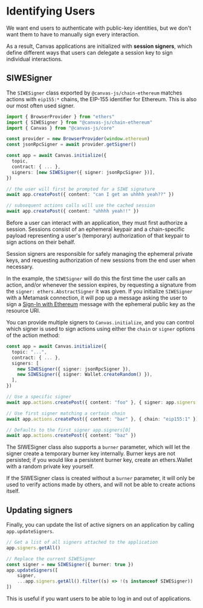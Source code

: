 # Identifying Users

We want end users to authenticate with public-key identities, but we don't want them to have to manually sign every interaction.

As a result, Canvas applications are initialized with **session signers**, which define different ways that users can delegate a session key to sign individual interactions.

## SIWESigner

The `SIWESigner` class exported by `@canvas-js/chain-ethereum` matches actions with `eip155:*` chains, the EIP-155 identifier for Ethereum. This is also our most often used signer.

```ts
import { BrowserProvider } from "ethers"
import { SIWESigner } from "@canvas-js/chain-ethereum"
import { Canvas } from "@canvas-js/core"

const provider = new BrowserProvider(window.ethereum)
const jsonRpcSigner = await provider.getSigner()

const app = await Canvas.initialize({
  topic,
  contract: { ... },
  signers: [new SIWESigner({ signer: jsonRpcSigner })],
})

// the user will first be prompted for a SIWE signature
await app.createPost({ content: "can I get an uhhhh yeah??" })

// subsequent actions calls will use the cached session
await app.createPost({ content: "uhhhh yeah!!" })
```

Before a user can interact with an application, they must first authorize a session. Sessions consist of an ephemeral keypair and a chain-specific payload representing a user's (temporary) authorization of that keypair to sign actions on their behalf.

Session signers are responsible for safely managing the ephemeral private keys, and requesting authorization of new sessions from the end user when necessary.

In the example, the `SIWESigner` will do this the first time the user calls an action, and/or whenever the session expires, by requesting a signature from the `signer: ethers.AbstractSigner` it was given. If you initialize `SIWESigner` with a Metamask connection, it will pop up a message asking the user to sign a [Sign-In with Ethereum](https://eips.ethereum.org/EIPS/eip-4361) message with the ephemeral public key as the resource URI.

You can provide multiple signers to `Canvas.initialize`, and you can control which signer is used to sign actions using either the `chain` or `signer` options of the action method:

```ts
const app = await Canvas.initialize({
  topic: "...",
  contract: { ... },
  signers: [
    new SIWESigner({ signer: jsonRpcSigner }),
    new SIWESigner({ signer: Wallet.createRandom() }),
  ],
})

// Use a specific signer
await app.actions.createPost({ content: "foo" }, { signer: app.signers[1] })

// Use first signer matching a certain chain
await app.actions.createPost({ content: "bar" }, { chain: "eip155:1" })

// Defaults to the first signer app.signers[0]
await app.actions.createPost({ content: "baz" })
```

The SIWESigner class also supports a `burner` parameter, which will
let the signer create a temporary burner key internally. Burner keys
are not persisted; if you would like a persistent burner key, create
an ethers.Wallet with a random private key yourself.

If the SIWESigner class is created without a `burner` parameter, it
will only be used to verify actions made by others, and will not be
able to create actions itself.

## Updating signers

Finally, you can update the list of active signers on an application
by calling `app.updateSigners`.

```ts
// Get a list of all signers attached to the application
app.signers.getAll()

// Replace the current SIWESigner
const signer = new SIWESigner({ burner: true })
app.updateSigners([
    signer,
    ...app.signers.getAll().filter((s) => !(s instanceof SIWESigner))
])

```

This is useful if you want users to be able to log in and out of
applications.
